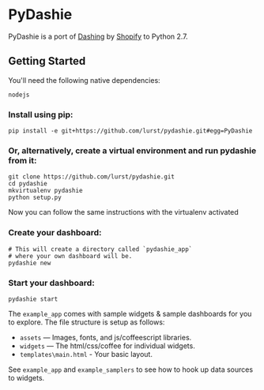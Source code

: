 # PyDashie

PyDashie is a port of [Dashing](https://github.com/Shopify/dashing>) by
[Shopify](http://www.shopify.com/>) to Python 2.7.

## Getting Started

You'll need the following native dependencies:

    nodejs

### Install using pip:

    pip install -e git+https://github.com/lurst/pydashie.git#egg=PyDashie

### Or, alternatively, create a virtual environment and run pydashie from it:

    git clone https://github.com/lurst/pydashie.git
    cd pydashie
    mkvirtualenv pydashie
    python setup.py

Now you can follow the same instructions with the virtualenv activated

### Create your dashboard:

    # This will create a directory called `pydashie_app`
    # where your own dashboard will be.
    pydashie new

### Start your dashboard:

    pydashie start

The `example_app` comes with sample widgets & sample dashboards for you to
explore. The file structure is setup as follows:

  * `assets` — Images, fonts, and js/coffeescript libraries.
  * `widgets` — The html/css/coffee for individual widgets.
  * `templates\main.html` - Your basic layout.

See `example_app` and `example_samplers` to see how to hook up data sources 
to widgets.

